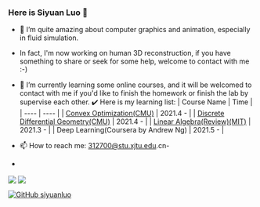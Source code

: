 ### Here is Siyuan Luo 👋
<!--
**siyuanluo/siyuanluo** is a ✨ _special_ ✨ repository because its `README.md` (this file) appears on your GitHub profile.

Here are some ideas to get you started:

- 👯 I’m looking to collaborate on ...
- 🤔 I’m looking for help with ...
- 💬 Ask me about ...

- 😄 Pronouns: ...
- ⚡ Fun fact: ...
-->

- 🔭 I’m quite amazing about computer graphics and animation, especially in fluid simulation.
- In fact, I'm now working on human 3D reconstruction, if you have something to share or seek for some help, welcome to contact with me :-)


- 🌱 I’m currently learning some online courses, and it will be welcomed to contact with me if you'd like to finish the homework or finish the lab by supervise each other.
✔️ Here is my learning list:
| Course Name | Time |
| ---- | ---- |
| [Convex Optimization(CMU)](https://www.stat.cmu.edu/~ryantibs/convexopt-F18/) | 2021.4 - |
| [Discrete Differential Geometry(CMU)](https://brickisland.net/DDGSpring2021/course-description/)   | 2021.4 - |
| [Linear Algebra(Review)(MIT)](https://ocw.mit.edu/courses/mathematics/18-06sc-linear-algebra-fall-2011/)   | 2021.3 - |
| Deep Learning(Coursera by Andrew Ng) | 2021.5 - |

- 📫 How to reach me: 312700@stu.xjtu.edu.cn- 


- <p>
<img align="center" src="https://github-readme-stats.vercel.app/api?username=siyuanluo&show_icons=true&theme=radical"/>
<img align="center" src="https://github-readme-stats.vercel.app/api/top-langs/?username=siyuanluo&theme=radical&layout=compact" />
</p>

[![GitHub siyuanluo](https://img.shields.io/github/followers/siyuanluo?label=follower%20github&style=flat-square)](https://github.com/siyuanluo)

